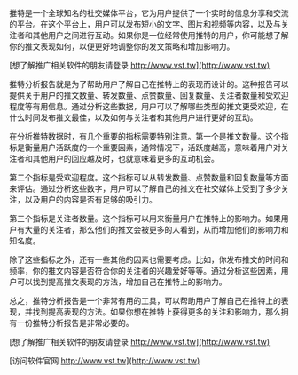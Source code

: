 推特是一个全球知名的社交媒体平台，它为用户提供了一个实时的信息分享和交流的平台。在这个平台上，用户可以发布短小的文字、图片和视频等内容，以及与关注者和其他用户之间进行互动。如果你是一位经常使用推特的用户，你可能想了解你的推文表现如何，以便更好地调整你的发文策略和增加影响力。

[想了解推广相关软件的朋友请登录 http://www.vst.tw](http://www.vst.tw)

推特分析报告就是为了帮助用户了解自己在推特上的表现而设计的。这种报告可以提供关于用户的推文数量、转发数量、点赞数量、回复数量、关注者数量和受欢迎程度等有用信息。通过分析这些数据，用户可以了解哪些类型的推文更受欢迎，在什么时间发布推文最佳，以及如何与关注者和其他用户进行更好的互动。

在分析推特数据时，有几个重要的指标需要特别注意。第一个是推文数量。这个指标是衡量用户活跃度的一个重要因素，通常情况下，活跃度越高，意味着用户对关注者和其他用户的回应越及时，也就意味着更多的互动机会。

第二个指标是受欢迎程度。这个指标可以从转发数量、点赞数量和回复数量等方面来评估。通过分析这些数字，用户可以了解自己的推文在社交媒体上受到了多少关注，以及用户的内容是否有足够的吸引力。

第三个指标是关注者数量。这个指标可以用来衡量用户在推特上的影响力。如果用户有大量的关注者，那么他们的推文会被更多的人看到，从而增加他们的影响力和知名度。

除了这些指标之外，还有一些其他的因素也需要考虑。比如，你发布推文的时间和频率，你的推文内容是否符合你的关注者的兴趣爱好等等。通过分析这些因素，用户可以找到提高推文表现的方法，增加自己在推特上的影响力。

总之，推特分析报告是一个非常有用的工具，可以帮助用户了解自己在推特上的表现，并找到提高表现的方法。如果你想在推特上获得更多的关注和影响力，那么拥有一份推特分析报告是非常必要的。

[想了解推广相关软件的朋友请登录 http://www.vst.tw](http://www.vst.tw)


[访问软件官网 http://www.vst.tw](http://www.vst.tw)

